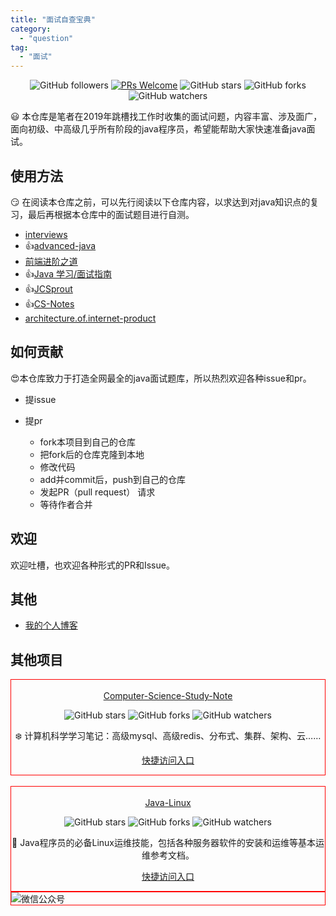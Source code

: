 ```yaml
---
title: "面试自查宝典"
category:
  - "question"
tag:
  - "面试"
---
```



<center>

![GitHub followers](https://img.shields.io/github/followers/zeanzai?style=plastic) [![PRs Welcome](https://img.shields.io/badge/PRs-welcome-brightgreen.svg?style=plastic)](https://github.com/zeanzai/java-interview-questions/pulls) ![GitHub stars](https://img.shields.io/github/stars/zeanzai/java-interview-questions?style=plastic) ![GitHub forks](https://img.shields.io/github/forks/zeanzai/java-interview-questions?style=plastic) ![GitHub watchers](https://img.shields.io/github/watchers/zeanzai/java-interview-questions?style=plastic)

</center>


😃 本仓库是笔者在2019年跳槽找工作时收集的面试问题，内容丰富、涉及面广，面向初级、中高级几乎所有阶段的java程序员，希望能帮助大家快速准备java面试。

## 使用方法

😏 在阅读本仓库之前，可以先行阅读以下仓库内容，以求达到对java知识点的复习，最后再根据本仓库中的面试题目进行自测。

- [interviews](https://github.com/kdn251/interviews)
- 👍[advanced-java](https://doocs.github.io/advanced-java)
- [前端进阶之道](https://yuchengkai.cn/docs/frontend/)
- 👍[Java 学习/面试指南](https://snailclimb.top/JavaGuide)
- 👍[JCSprout](https://crossoverjie.top/JCSprout)
- 👍[CS-Notes](https://cyc2018.github.io/CS-Notes/)
- [architecture.of.internet-product](https://github.com/davideuler/architecture.of.internet-product)

## 如何贡献

😍本仓库致力于打造全网最全的java面试题库，所以热烈欢迎各种issue和pr。

- 提issue

- 提pr
  - fork本项目到自己的仓库
  - 把fork后的仓库克隆到本地
  - 修改代码
  - add并commit后，push到自己的仓库
  - 发起PR（pull request） 请求
  - 等待作者合并

## 欢迎

欢迎吐槽，也欢迎各种形式的PR和Issue。

## 其他

- [我的个人博客](https://zeanzai.me)

## 其他项目

<div align="center" style="border: solid red 1px;"><br />
  <a href="https://github.com/zeanzai/Computer-Science-Study-Note" target="_blank">Computer-Science-Study-Note</a><br />

  ![GitHub stars](https://img.shields.io/github/stars/zeanzai/Computer-Science-Study-Note?style=plastic) ![GitHub forks](https://img.shields.io/github/forks/zeanzai/Computer-Science-Study-Note?style=plastic) ![GitHub watchers](https://img.shields.io/github/watchers/zeanzai/Computer-Science-Study-Note?style=plastic)

  ❄️ 计算机科学学习笔记：高级mysql、高级redis、分布式、集群、架构、云……

  <a href="https://zeanzai.me/Computer-Science-Study-Note/" target="_blank">快捷访问入口</a>
</div>
<br />
<div align="center" style="border: solid red 1px;"><br />
  <a href="https://github.com/zeanzai/Java-Linux" target="_blank">Java-Linux</a><br />

  ![GitHub stars](https://img.shields.io/github/stars/zeanzai/Java-Linux?style=plastic) ![GitHub forks](https://img.shields.io/github/forks/zeanzai/Java-Linux?style=plastic) ![GitHub watchers](https://img.shields.io/github/watchers/zeanzai/Java-Linux?style=plastic)

  🐉 Java程序员的必备Linux运维技能，包括各种服务器软件的安装和运维等基本运维参考文档。

  <a href="https://zeanzai.me/Java-Linux/" target="_blank">快捷访问入口</a>
</div>

<img style="border:1px red solid; display:block; margin:0 auto;" :src="$withBase('/qrcode.jpg')" alt="微信公众号" />
